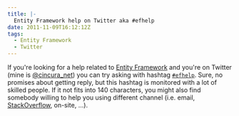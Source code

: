 ```yaml
---
title: |-
  Entity Framework help on Twitter aka #efhelp
date: 2011-11-09T16:12:12Z
tags:
  - Entity Framework
  - Twitter
---
```

If you're looking for a help related to [Entity Framework][1] and you're on Twitter (mine is [@cincura_net][2]) you can try asking with hashtag [`#efhelp`][3]. Sure, no promises about getting reply, but this hashtag is monitored with a lot of skilled people. If it not fits into 140 characters, you might also find somebody willing to help you using different channel (i.e. email, [StackOverflow][4], on-site, ...).

[1]: http://msdn.microsoft.com/en-us/library/bb399572.aspx
[2]: http://twitter.com/cincura_net
[3]: https://twitter.com/#!/search/%23efhelp
[4]: http://stackoverflow.com/questions/tagged/entity-framework